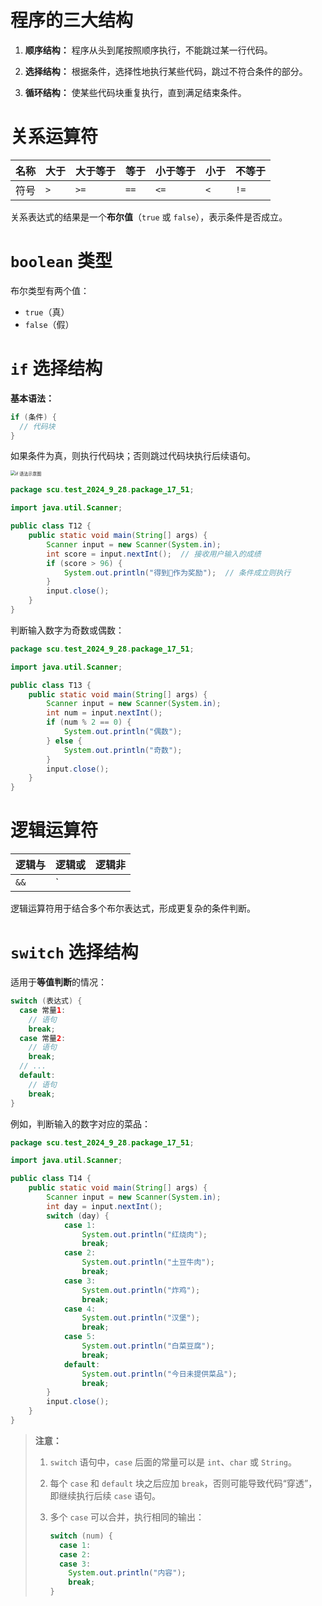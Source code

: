 # 程序的三大结构

1. **顺序结构：** 
   程序从头到尾按照顺序执行，不能跳过某一行代码。
   
2. **选择结构：** 
   根据条件，选择性地执行某些代码，跳过不符合条件的部分。
   
3. **循环结构：** 
   使某些代码块重复执行，直到满足结束条件。

# 关系运算符

| 名称   | 大于 | 大于等于 | 等于 | 小于等于 | 小于 | 不等于 |
| ------ | ---- | -------- | ---- | -------- | ---- | ------ |
| 符号   | `>`  | `>=`     | `==` | `<=`     | `<`  | `!=`   |

关系表达式的结果是一个**布尔值**（`true` 或 `false`），表示条件是否成立。

# `boolean` 类型

布尔类型有两个值：

- `true`（真）
- `false`（假）

# `if` 选择结构

**基本语法：**

```java
if (条件) {
  // 代码块
}
```

如果条件为真，则执行代码块；否则跳过代码块执行后续语句。

<img src="https://leafalice-image.oss-cn-hangzhou.aliyuncs.com/img/image-20240928202926086.png" alt="if 语法示意图" style="zoom:50%;" />

```java
package scu.test_2024_9_28.package_17_51;

import java.util.Scanner;

public class T12 {
    public static void main(String[] args) {
        Scanner input = new Scanner(System.in);
        int score = input.nextInt();  // 接收用户输入的成绩
        if (score > 96) {
            System.out.println("得到🏀作为奖励");  // 条件成立则执行
        }
        input.close();
    }
}
```

判断输入数字为奇数或偶数：

```java
package scu.test_2024_9_28.package_17_51;

import java.util.Scanner;

public class T13 {
    public static void main(String[] args) {
        Scanner input = new Scanner(System.in);
        int num = input.nextInt();
        if (num % 2 == 0) {
            System.out.println("偶数");
        } else {
            System.out.println("奇数");
        }
        input.close();
    }
}
```

# 逻辑运算符

| 逻辑与 | 逻辑或 | 逻辑非 |
| ------ | ------ | ------ |
| `&&`   | `||`   | `!`    |

逻辑运算符用于结合多个布尔表达式，形成更复杂的条件判断。

# `switch` 选择结构

适用于**等值判断**的情况：

```java
switch (表达式) {
  case 常量1:
    // 语句
    break;
  case 常量2:
    // 语句
    break;
  // ...
  default:
    // 语句
    break;
}
```

例如，判断输入的数字对应的菜品：

```java
package scu.test_2024_9_28.package_17_51;

import java.util.Scanner;

public class T14 {
    public static void main(String[] args) {
        Scanner input = new Scanner(System.in);
        int day = input.nextInt();
        switch (day) {
            case 1:
                System.out.println("红烧肉");
                break;
            case 2:
                System.out.println("土豆牛肉");
                break;
            case 3:
                System.out.println("炸鸡");
                break;
            case 4:
                System.out.println("汉堡");
                break;
            case 5:
                System.out.println("白菜豆腐");
                break;
            default:
                System.out.println("今日未提供菜品");
                break;
        }
        input.close();
    }
}
```

> **注意：**
>
> 1. `switch` 语句中，`case` 后面的常量可以是 `int`、`char` 或 `String`。
> 2. 每个 `case` 和 `default` 块之后应加 `break`，否则可能导致代码“穿透”，即继续执行后续 `case` 语句。
> 3. 多个 `case` 可以合并，执行相同的输出：
>
>    ```java
>    switch (num) {
>      case 1:
>      case 2:
>      case 3:
>        System.out.println("内容");
>        break;
>    }
>    ```